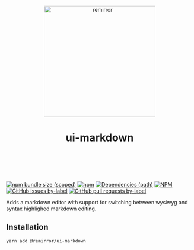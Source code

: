 <div align="center">
	<br />
	<div align="center">
		<img width="300" src="https://cdn.jsdelivr.net/gh/ifiokjr/remirror/support/assets/logo-icon.svg" alt="remirror" />
    <h1 align="center">ui-markdown</h1>
	</div>
    <br />
    <br />
    <br />
    <br />
</div>

[![npm bundle size (scoped)](https://img.shields.io/bundlephobia/minzip/@remirror/ui-markdown.svg?style=for-the-badge)](https://bundlephobia.com/result?p=@remirror/ui-markdown) [![npm](https://img.shields.io/npm/dm/@remirror/ui-markdown.svg?style=for-the-badge&logo=npm)](https://www.npmjs.com/package/@remirror/ui-markdown) [![Dependencies (path)](https://img.shields.io/david/ifiokjr/remirror.svg?logo=npm&path=@remirror%2Fui-markdown&style=for-the-badge)](https://github.com/ifiokjr/remirror/blob/master/@remirror/ui-markdown/package.json) [![NPM](https://img.shields.io/npm/l/@remirror/ui-markdown.svg?style=for-the-badge)](https://github.com/ifiokjr/remirror/blob/master/LICENSE) [![GitHub issues by-label](https://img.shields.io/github/issues/ifiokjr/remirror/@remirror/ui-markdown.svg?label=Open%20Issues&logo=github&style=for-the-badge)](https://github.com/ifiokjr/remirror/issues?utf8=%E2%9C%93&q=is%3Aissue+is%3Aopen+sort%3Aupdated-desc+label%3A%40remirror%2Fui-markdown) [![GitHub pull requests by-label](https://img.shields.io/github/issues-pr/ifiokjr/remirror/@remirror/ui-markdown.svg?label=Open%20Pull%20Requests&logo=github&style=for-the-badge)](https://github.com/ifiokjr/remirror/pulls?utf8=%E2%9C%93&q=is%3Apr+is%3Aopen+sort%3Aupdated-desc+label%3A%40remirror%2Fui-markdown)

Adds a markdown editor with support for switching between wysiwyg and syntax highlighed markdown editing.

## Installation

```bash
yarn add @remirror/ui-markdown
```
